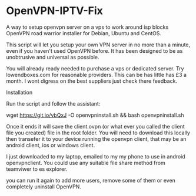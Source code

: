 # OpenVPN-IPTV-Fix
A way to setup openvpn server on a vps to work around isp blocks
OpenVPN road warrior installer for Debian, Ubuntu and CentOS.

This script will let you setup your own VPN server in no more than a minute, even if you haven't used OpenVPN before. It has been designed to be as unobtrusive and universal as possible.

You will already ready needed to purchase a vps or dedicated server. Try lowendboxes.com for reasonable providers. This can be has little has £3 a month. I wont digress on the best suppliers just check there feedback.

Installation

Run the script and follow the assistant:

wget https://git.io/vbQxJ -O openvpninstall.sh && bash openvpninstall.sh

Once it ends it will save the client.ovpn (or what ever you called the client file you created) file in the root folder. You will need to download this locally then transefer it to your device running the openvpn client, that may be an android client, ios or windows client.

I just downloaded to my laptop, emailed to my my phone to use in android openvpnclient. You could use any suitable file share method from teamviwer to es explorer.


you can run it again to add more users, remove some of them or even completely uninstall OpenVPN.
